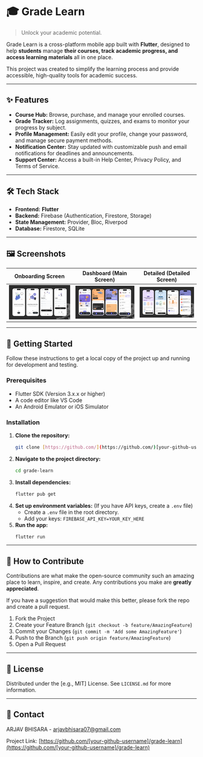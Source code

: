 # 🎓 Grade Learn

> Unlock your academic potential.

Grade Learn is a cross-platform mobile app built with **Flutter**, designed to help **students** manage **their courses, track academic progress, and access learning materials** all in one place.

This project was created to simplify the learning process and provide accessible, high-quality tools for academic success.

---

## ✨ Features

* **Course Hub:** Browse, purchase, and manage your enrolled courses.
* **Grade Tracker:** Log assignments, quizzes, and exams to monitor your progress by subject.
* **Profile Management:** Easily edit your profile, change your password, and manage secure payment methods.
* **Notification Center:** Stay updated with customizable push and email notifications for deadlines and announcements.
* **Support Center:** Access a built-in Help Center, Privacy Policy, and Terms of Service.

---

## 🛠️ Tech Stack

* **Frontend:** **Flutter**
* **Backend:** Firebase (Authentication, Firestore, Storage)
* **State Management:** Provider, Bloc, Riverpod
* **Database:** Firestore, SQLite

---

## 🖼️ Screenshots

| Onboarding Screen | Dashboard (Main Screen) | Detailed (Detailed Screen) |
| :---: | :---: | :---: |
| ![Onboarding Screen](https://github.com/Arjav-07/grade_learn/blob/main/assets/images/Onboarding%20Screen.png?raw=true) | ![Main Screen](https://github.com/Arjav-07/grade_learn/blob/main/assets/images/Main%20Screen.png?raw=true) | ![Main Screen](https://github.com/Arjav-07/grade_learn/blob/main/assets/images/Detailed%20Screen.png?raw=true) |

---

## 🚀 Getting Started

Follow these instructions to get a local copy of the project up and running for development and testing.

### Prerequisites

* Flutter SDK (Version 3.x.x or higher)
* A code editor like VS Code
* An Android Emulator or iOS Simulator

### Installation

1.  **Clone the repository:**
    ```sh
    git clone [https://github.com/](https://github.com/)[your-github-username]/grade-learn.git
    ```
2.  **Navigate to the project directory:**
    ```sh
    cd grade-learn
    ```
3.  **Install dependencies:**
    ```sh
    flutter pub get
    ```
4.  **Set up environment variables:**
    (If you have API keys, create a `.env` file)
    * Create a `.env` file in the root directory.
    * Add your keys: `FIREBASE_API_KEY=YOUR_KEY_HERE`
5.  **Run the app:**
    ```sh
    flutter run
    ```

---

## 🤝 How to Contribute

Contributions are what make the open-source community such an amazing place to learn, inspire, and create. Any contributions you make are **greatly appreciated**.

If you have a suggestion that would make this better, please fork the repo and create a pull request.

1.  Fork the Project
2.  Create your Feature Branch (`git checkout -b feature/AmazingFeature`)
3.  Commit your Changes (`git commit -m 'Add some AmazingFeature'`)
4.  Push to the Branch (`git push origin feature/AmazingFeature`)
5.  Open a Pull Request

---

## 📝 License

Distributed under the [e.g., MIT] License. See `LICENSE.md` for more information.

---

## 📧 Contact

ARJAV BHISARA - arjavbhisara07@gmail.com

Project Link: [https://github.com/[your-github-username]/grade-learn](https://github.com/[your-github-username]/grade-learn)

